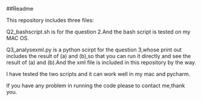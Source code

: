 ##Readme

This repository includes three files:

Q2_bashscript.sh is for the question 2.And the bash script is tested on my MAC OS.

Q3_analysexml.py is a python scirpt for the question 3,whose print out includes the result of (a) and (b),so that 
you can run it directly and see the result of (a) and (b).And the xml file is included in this repository by the way.

I have tested the two scripts and it can work well in my mac and pycharm.

If you have any problem in running the code please to contact me,thank you.